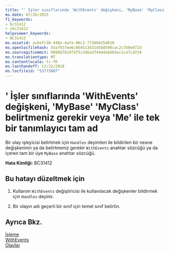 ```yaml
---
title: "' İşler sınıflarında 'WithEvents' değişkeni, 'MyBase' 'MyClass' belirtmeniz gerekir veya 'Me' ile tek bir tanımlayıcı tam ad"
ms.date: 07/20/2015
f1_keywords:
- bc31412
- vbc31412
helpviewer_keywords:
- BC31412
ms.assetid: acbefc38-448a-4afa-90c2-77389415d618
ms.openlocfilehash: 55af937ee6c864513b3145b8598cac2c7b0e872d
ms.sourcegitcommit: 0888d7b24f475c346a3f444de8d83ec1ca7cd234
ms.translationtype: MT
ms.contentlocale: tr-TR
ms.lasthandoff: 12/22/2018
ms.locfileid: "53773607"
---
```

# <a name="handles-in-classes-must-specify-a-withevents-variable-mybase-myclass-or-me-qualified-with-a-single-identifier"></a>' İşler sınıflarında 'WithEvents' değişkeni, 'MyBase' 'MyClass' belirtmeniz gerekir veya 'Me' ile tek bir tanımlayıcı tam ad
Bir olay işleyicisi belirtmek için `Handles` deyimleri ile bildirilen bir nesne değişkeninin ya da belirtmeniz gerekir `WithEvents` anahtar sözcüğü ya da içeren tam bir üye `MyBase` anahtar sözcüğü.  
  
 **Hata Kimliği:** BC31412  
  
## <a name="to-correct-this-error"></a>Bu hatayı düzeltmek için  
  
1.  Kullanım `WithEvents` değiştiricisi ile kullanılacak değişkenler bildirmek için `Handles` deyimi.  
  
2.  Bir olayın adı geçerli bir sınıf için temel sınıf belirtin.  
  
## <a name="see-also"></a>Ayrıca Bkz.  
 [İşleme](../../visual-basic/language-reference/statements/handles-clause.md)  
 [WithEvents](../../visual-basic/language-reference/modifiers/withevents.md)  
 [Olaylar](../../visual-basic/programming-guide/language-features/events/index.md)
